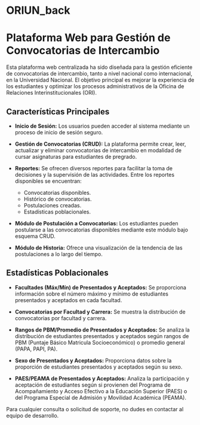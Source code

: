 # ORIUN_back


# Plataforma Web para Gestión de Convocatorias de Intercambio

Esta plataforma web centralizada ha sido diseñada para la gestión eficiente de convocatorias de intercambio, tanto a nivel nacional como internacional, en la Universidad Nacional. El objetivo principal es mejorar la experiencia de los estudiantes y optimizar los procesos administrativos de la Oficina de Relaciones Interinstitucionales (ORI).

## Características Principales

- **Inicio de Sesión:** Los usuarios pueden acceder al sistema mediante un proceso de inicio de sesión seguro.

- **Gestión de Convocatorias (CRUD):** La plataforma permite crear, leer, actualizar y eliminar convocatorias de intercambio en modalidad de cursar asignaturas para estudiantes de pregrado.

- **Reportes:** Se ofrecen diversos reportes para facilitar la toma de decisiones y la supervisión de las actividades. Entre los reportes disponibles se encuentran:
  - Convocatorias disponibles.
  - Histórico de convocatorias.
  - Postulaciones creadas.
  - Estadísticas poblacionales.

- **Módulo de Postulación a Convocatorias:** Los estudiantes pueden postularse a las convocatorias disponibles mediante este módulo bajo esquema CRUD.

- **Módulo de Historia:** Ofrece una visualización de la tendencia de las postulaciones a lo largo del tiempo.

## Estadísticas Poblacionales

- **Facultades (Máx/Mín) de Presentados y Aceptados:** Se proporciona información sobre el número máximo y mínimo de estudiantes presentados y aceptados en cada facultad.
  
- **Convocatorias por Facultad y Carrera:** Se muestra la distribución de convocatorias por facultad y carrera.

- **Rangos de PBM/Promedio de Presentados y Aceptados:** Se analiza la distribución de estudiantes presentados y aceptados según rangos de PBM (Puntaje Básico Matricula Socioeconómico) o promedio general (PAPA, PAPI, PA).

- **Sexo de Presentados y Aceptados:** Proporciona datos sobre la proporción de estudiantes presentados y aceptados según su sexo.

- **PAES/PEAMA de Presentados y Aceptados:** Analiza la participación y aceptación de estudiantes según si provienen del Programa de Acompañamiento y Acceso Efectivo a la Educación Superior (PAES) o del Programa Especial de Admisión y Movilidad Académica (PEAMA).

Para cualquier consulta o solicitud de soporte, no dudes en contactar al equipo de desarrollo.
